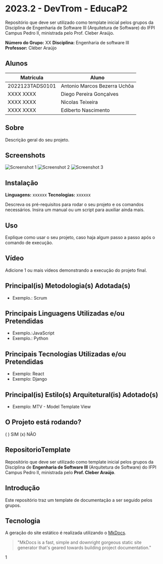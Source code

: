 # 2023.2 - DevTrom - EducaP2

Repositório que deve ser utilizado como template inicial pelos grupos da Disciplina de Engenharia de Software III (Arquitetura de Software) do IFPI Campus Pedro II, ministrada pelo Prof. Cleber Araújo. 

**Número do Grupo:** XX 
**Disciplina:** Engenharia de software III  
**Professor:** Cléber Araújo


## Alunos
| Matrícula   | Aluno             |
|-------------|-------------------|
| 2022123TADS0101  | Antonio Marcos Bezerra Uchôa  |
| XXXX XXXX   | Diego Pereira Gonçalves  |
| XXXX XXXX   | Nicolas Teixeira  |
| XXXX XXXX   | Ediberto Nascimento  |


## Sobre
Descrição geral do seu projeto.

## Screenshots
![Screenshot 1](URL_da_Imagem_1)
![Screenshot 2](URL_da_Imagem_2)
![Screenshot 3](URL_da_Imagem_3)

## Instalação
**Linguagens:** xxxxxx
**Tecnologias:** xxxxxx

Descreva os pré-requisitos para rodar o seu projeto e os comandos necessários. Insira um manual ou um script para auxiliar ainda mais.

## Uso
Explique como usar o seu projeto, caso haja algum passo a passo após o comando de execução.

## Vídeo
Adicione 1 ou mais vídeos demonstrando a execução do projeto final.

## Principal(is) Metodologia(s) Adotada(s)
- Exemplo.: Scrum

## Principais Linguagens Utilizadas e/ou Pretendidas
- Exemplo.:JavaScript
- Exemplo.: Python

## Principais Tecnologias Utilizadas e/ou Pretendidas
- Exemplo: React
- Exemplo: Django

## Principal(is) Estilo(s) Arquitetural(is) Adotado(s)
- Exemplo: MTV - Model Template View

## O Projeto está rodando?
( ) SIM (x) NÃO

## RepositorioTemplate

Repositório que deve ser utilizado como template inicial pelos grupos da Disciplina de **Engenharia de Software III** (Arquitetura de Software) do IFPI Campus Pedro II, ministrada pelo **Prof. Cleber Araújo**.

## Introdução

Este repositório traz um template de documentação a ser seguido pelos grupos.

## Tecnologia

A geração do site estático é realizada utilizando o [MkDocs](https://www.mkdocs.org/).

> "MkDocs is a fast, simple and downright gorgeous static site generator that's geared towards building project documentation."


1